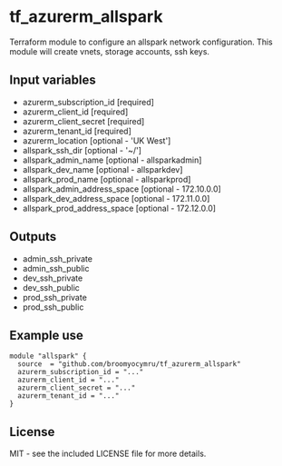 tf_azurerm_allspark
=================

Terraform module to configure an allspark network configuration.
This module will create vnets, storage accounts, ssh keys.

## Input variables
  * azurerm_subscription_id [required]
  * azurerm_client_id [required]
  * azurerm_client_secret [required]
  * azurerm_tenant_id [required]
  * azurerm_location [optional - 'UK West']
  * allspark_ssh_dir [optional - '~/']
  * allspark_admin_name [optional - allsparkadmin]
  * allspark_dev_name [optional - allsparkdev]
  * allspark_prod_name [optional - allsparkprod]
  * allspark_admin_address_space [optional - 172.10.0.0]
  * allspark_dev_address_space [optional - 172.11.0.0]
  * allspark_prod_address_space [optional - 172.12.0.0]


## Outputs
  * admin_ssh_private
  * admin_ssh_public
  * dev_ssh_private
  * dev_ssh_public
  * prod_ssh_private
  * prod_ssh_public


## Example use

    module "allspark" {
      source  = "github.com/broomyocymru/tf_azurerm_allspark"
      azurerm_subscription_id = "..."
      azurerm_client_id = "..."
      azurerm_client_secret = "..."
      azurerm_tenant_id = "..."
    }


## License

MIT - see the included LICENSE file for more details.
